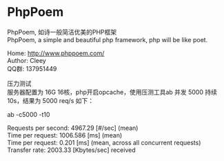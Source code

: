 # PhpPoem
PhpPoem, 如诗一般简洁优美的PHP框架       
PhpPoem, a simple and beautiful php framework, php will be like poet.


Home: http://www.phppoem.com/  
Author: Cleey  
QQ群: 137951449

压力测试   
服务器配置为 16G 16核，php开启opcache，使用压测工具ab 并发 5000 持续10s，结果为 5000 req/s 如下：   

ab -c5000 -t10   

Requests per second:    4967.29 [#/sec] (mean)   
Time per request:       1006.586 [ms] (mean)   
Time per request:       0.201 [ms] (mean, across all concurrent requests)   
Transfer rate:          2003.33 [Kbytes/sec] received   
